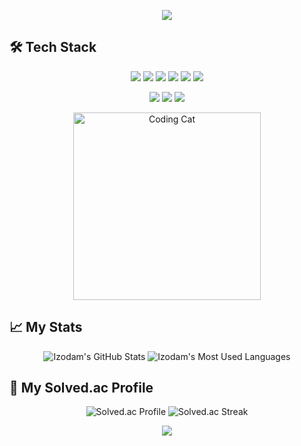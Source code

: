 <p align='center'>
    <img src="https://capsule-render.vercel.app/api?type=waving&color=0:ADD8E6,100:B0E0E6&height=300&section=header&text=Hi,%20I'm%20Izodam!%20👋&fontSize=50&fontColor=ffffff&animation=fadeIn&fontAlignY=38&desc=&descAlignY=51&descAlign=62"/>
</p>

## 🛠️ Tech Stack

<p align="center">
  <img src="https://img.shields.io/badge/Python-3776AB?style=for-the-badge&logo=python&logoColor=white" /> 
  <img src="https://img.shields.io/badge/Java-007396?style=for-the-badge&logo=java&logoColor=white" /> 
  <img src="https://img.shields.io/badge/JavaScript-F7DF1E?style=for-the-badge&logo=javascript&logoColor=black" /> 
  <img src="https://img.shields.io/badge/TypeScript-3178C6?style=for-the-badge&logo=typescript&logoColor=white" /> 
  <img src="https://img.shields.io/badge/HTML5-E34F26?style=for-the-badge&logo=html5&logoColor=white" /> 
  <img src="https://img.shields.io/badge/CSS3-1572B6?style=for-the-badge&logo=css3&logoColor=white" />
</p>

<p align="center">
  <img src="https://img.shields.io/badge/React-61DAFB?style=for-the-badge&logo=react&logoColor=black" /> 
  <img src="https://img.shields.io/badge/Vue.js-4FC08D?style=for-the-badge&logo=vue.js&logoColor=white" /> 
  <img src="https://img.shields.io/badge/Django-092E20?style=for-the-badge&logo=django&logoColor=white" />
</p>

<p align="center">
  <img src="https://media.giphy.com/media/JIX9t2j0ZTN9S/giphy.gif" alt="Coding Cat" width="300" />
</p>

## 📈 My Stats

<p align="center">
  <img src="https://github-readme-stats.vercel.app/api?username=izodam&show_icons=true&theme=radical" alt="Izodam's GitHub Stats" />
  <img src="https://github-readme-stats.vercel.app/api/top-langs/?username=izodam&layout=compact&theme=radical" alt="Izodam's Most Used Languages" />
</p>

## 🎯 My Solved.ac Profile

<p align="center">
  <img src="http://mazassumnida.wtf/api/v2/generate_badge?boj=juyun7908" alt="Solved.ac Profile" />
  <img src="http://mazandi.herokuapp.com/api?handle=juyun7908&theme=warm" alt="Solved.ac Streak" />
</p>

<p align='center'>
    <img src="https://capsule-render.vercel.app/api?type=waving&color=0:ADD8E6,100:B0E0E6&height=200&section=footer"/>
</p>
